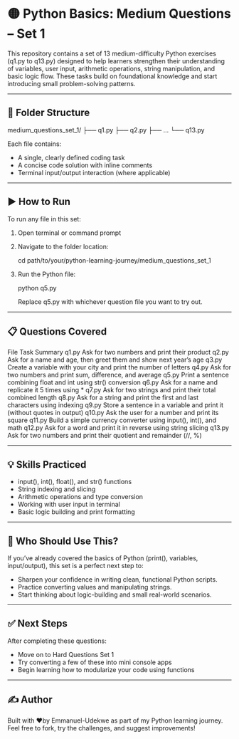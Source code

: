 # 🟡 Python Basics: Medium Questions – Set 1

This repository contains a set of 13 medium-difficulty Python exercises (q1.py to q13.py) designed to help learners strengthen their understanding of variables, user input, arithmetic operations, string manipulation, and basic logic flow. These tasks build on foundational knowledge and start introducing small problem-solving patterns.


---

## 📁 Folder Structure


medium_questions_set_1/
├── q1.py
├── q2.py
├── ...
└── q13.py

Each file contains:

* A single, clearly defined coding task
* A concise code solution with inline comments
* Terminal input/output interaction (where applicable)

---

## ▶ How to Run

To run any file in this set:

1.  Open terminal or command prompt

2.  Navigate to the folder location:

    cd path/to/your/python-learning-journey/medium_questions_set_1

3.  Run the Python file:

    python q5.py

    Replace q5.py with whichever question file you want to try out.

---

## 📋 Questions Covered

File	Task Summary
q1.py	Ask for two numbers and print their product
q2.py	Ask for a name and age, then greet them and show next year’s age
q3.py	Create a variable with your city and print the number of letters
q4.py	Ask for two numbers and print sum, difference, and average
q5.py	Print a sentence combining float and int using str() conversion
q6.py	Ask for a name and replicate it 5 times using *
q7.py	Ask for two strings and print their total combined length
q8.py	Ask for a string and print the first and last characters using indexing
q9.py	Store a sentence in a variable and print it (without quotes in output)
q10.py	Ask the user for a number and print its square
q11.py	Build a simple currency converter using input(), int(), and math
q12.py	Ask for a word and print it in reverse using string slicing
q13.py	Ask for two numbers and print their quotient and remainder (//, %)

---

## 💡 Skills Practiced

* input(), int(), float(), and str() functions
* String indexing and slicing
* Arithmetic operations and type conversion
* Working with user input in terminal
* Basic logic building and print formatting

---

## 🧠 Who Should Use This?

If you’ve already covered the basics of Python (print(), variables, input/output), this set is a perfect next step to:

* Sharpen your confidence in writing clean, functional Python scripts.
* Practice converting values and manipulating strings.
* Start thinking about logic-building and small real-world scenarios.

---

## ✅ Next Steps

After completing these questions:

* Move on to Hard Questions Set 1
* Try converting a few of these into mini console apps
* Begin learning how to modularize your code using functions

---

## ✍ Author

Built with ❤by Emmanuel-Udekwe as part of my Python learning journey.
Feel free to fork, try the challenges, and suggest improvements!